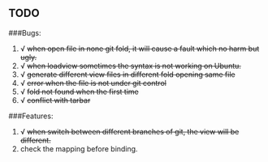 TODO
---

###Bugs:
1. √ ~~when open file in none git fold, it will cause a fault which no harm but ugly.~~
2. √ ~~when loadview sometimes the syntax is not working on Ubuntu.~~
3. √ ~~generate different view files in different fold opening same file~~
4. √ ~~error when the file is not under git control~~
5. √ ~~fold not found when the first time~~
6. √ ~~conflict with tarbar~~

###Features:
1. √ ~~when switch between different branches of git, the view will be different.~~
2. check the mapping before binding.
